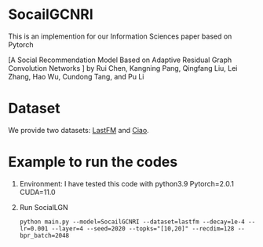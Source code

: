 # SocailGCNRI

This is an implemention for our Information Sciences paper based on Pytorch

[A Social Recommendation Model Based on Adaptive Residual Graph Convolution Networks ]
by Rui Chen, Kangning Pang, Qingfang Liu, Lei Zhang, Hao Wu, Cundong Tang, and Pu Li

# Dataset
We provide two datasets: [LastFM](https://grouplens.org/datasets/hetrec-2011/) and [Ciao](https://www.cse.msu.edu/~tangjili/datasetcode/truststudy.htm).

# Example to run the codes
1. Environment: I have tested this code with python3.9 Pytorch=2.0.1 CUDA=11.0
2. Run SocialLGN

    `python main.py --model=SocailGCNRI --dataset=lastfm --decay=1e-4 --lr=0.001 --layer=4 --seed=2020 --topks="[10,20]" --recdim=128 --bpr_batch=2048`
